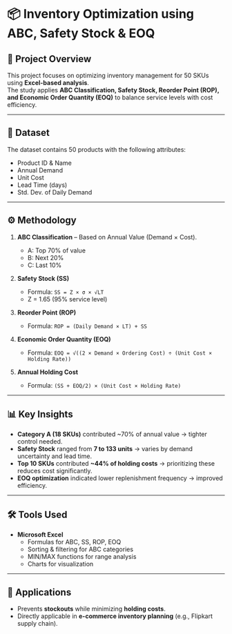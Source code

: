 # 📦 Inventory Optimization using ABC, Safety Stock & EOQ  

## 🔹 Project Overview  
This project focuses on optimizing inventory management for 50 SKUs using **Excel-based analysis**.  
The study applies **ABC Classification, Safety Stock, Reorder Point (ROP), and Economic Order Quantity (EOQ)** to balance service levels with cost efficiency.  

---

## 📂 Dataset  
The dataset contains 50 products with the following attributes:  

- Product ID & Name  
- Annual Demand  
- Unit Cost  
- Lead Time (days)  
- Std. Dev. of Daily Demand  

---

## ⚙️ Methodology  
1. **ABC Classification** – Based on Annual Value (Demand × Cost).  
   - A: Top 70% of value  
   - B: Next 20%  
   - C: Last 10%  
   
2. **Safety Stock (SS)**  
   - Formula: `SS = Z × σ × √LT`  
   - Z = 1.65 (95% service level)  

3. **Reorder Point (ROP)**  
   - Formula: `ROP = (Daily Demand × LT) + SS`  

4. **Economic Order Quantity (EOQ)**  
   - Formula: `EOQ = √((2 × Demand × Ordering Cost) ÷ (Unit Cost × Holding Rate))`  

5. **Annual Holding Cost**  
   - Formula: `(SS + EOQ/2) × (Unit Cost × Holding Rate)`  

---

## 📊 Key Insights  
- **Category A (18 SKUs)** contributed ~70% of annual value → tighter control needed.  
- **Safety Stock** ranged from **7 to 133 units** → varies by demand uncertainty and lead time.  
- **Top 10 SKUs** contributed **~44% of holding costs** → prioritizing these reduces cost significantly.  
- **EOQ optimization** indicated lower replenishment frequency → improved efficiency.  

---

## 🛠️ Tools Used  
- **Microsoft Excel**  
   - Formulas for ABC, SS, ROP, EOQ  
   - Sorting & filtering for ABC categories  
   - MIN/MAX functions for range analysis  
   - Charts for visualization  

---

## 📌 Applications  
- Prevents **stockouts** while minimizing **holding costs**.  
- Directly applicable in **e-commerce inventory planning** (e.g., Flipkart supply chain).  

